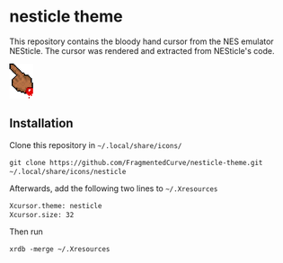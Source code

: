 # nesticle theme

This repository contains the bloody hand cursor from the NES emulator
NESticle. The cursor was rendered and extracted from NESticle's code.

![nesticle cursor gif](example.gif)

## Installation

Clone this repository in `~/.local/share/icons/`

    git clone https://github.com/FragmentedCurve/nesticle-theme.git ~/.local/share/icons/nesticle
	
Afterwards, add the following two lines to `~/.Xresources`

    Xcursor.theme: nesticle
    Xcursor.size: 32

Then run 

    xrdb -merge ~/.Xresources

